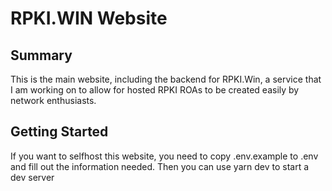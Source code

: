 # RPKI.WIN Website
## Summary
This is the main website, including the backend for RPKI.Win, a service that I am working on to allow for hosted RPKI ROAs to be created easily by network enthusiasts.

## Getting Started
If you want to selfhost this website, you need to copy .env.example to .env and fill out the information needed. Then you can use yarn dev to start a dev server
